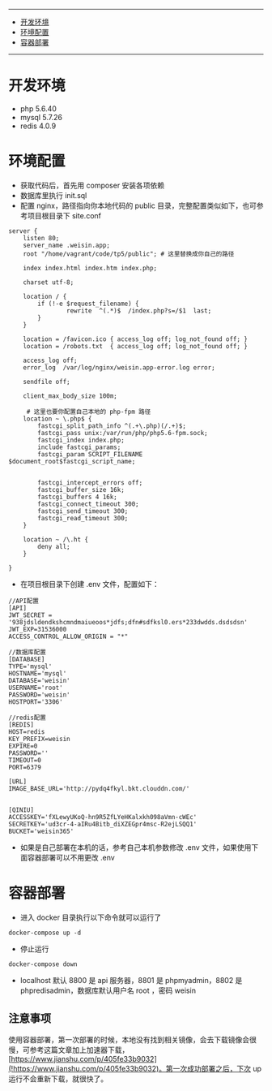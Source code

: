 

---
* [开发环境](#开发环境)
* [环境配置](#环境配置)
* [容器部署](#容器部署)


---


# 开发环境


 + php 5.6.40
 + mysql 5.7.26
 + redis 4.0.9
 

# 环境配置

* 获取代码后，首先用 composer 安装各项依赖
* 数据库里执行 init.sql
* 配置 nginx，路径指向你本地代码的 public 目录，完整配置类似如下，也可参考项目根目录下 site.conf

~~~
server {
    listen 80;
    server_name .weisin.app;
    root "/home/vagrant/code/tp5/public"; # 这里替换成你自己的路径

    index index.html index.htm index.php;

    charset utf-8;

    location / {
		if (!-e $request_filename) {
                rewrite  ^(.*)$  /index.php?s=/$1  last;
    	}
    }

    location = /favicon.ico { access_log off; log_not_found off; }
    location = /robots.txt  { access_log off; log_not_found off; }

    access_log off;
    error_log  /var/log/nginx/weisin.app-error.log error;

    sendfile off;

    client_max_body_size 100m;

	 # 这里也要你配置自己本地的 php-fpm 路径
    location ~ \.php$ {
        fastcgi_split_path_info ^(.+\.php)(/.+)$;
        fastcgi_pass unix:/var/run/php/php5.6-fpm.sock;
        fastcgi_index index.php;
        include fastcgi_params;
        fastcgi_param SCRIPT_FILENAME $document_root$fastcgi_script_name;


        fastcgi_intercept_errors off;
        fastcgi_buffer_size 16k;
        fastcgi_buffers 4 16k;
        fastcgi_connect_timeout 300;
        fastcgi_send_timeout 300;
        fastcgi_read_timeout 300;
    }

    location ~ /\.ht {
        deny all;
    }

}

~~~

* 在项目根目录下创建 .env 文件，配置如下：

~~~
//API配置
[API]
JWT_SECRET = '938jdsldendkshcmndmaiueoos*jdfs;dfn#sdfksl0.ers*233dwdds.dsdsdsn'
JWT_EXP=31536000
ACCESS_CONTROL_ALLOW_ORIGIN = "*"

//数据库配置
[DATABASE]
TYPE='mysql'
HOSTNAME='mysql'
DATABASE='weisin'
USERNAME='root'
PASSWORD='weisin'
HOSTPORT='3306'

//redis配置
[REDIS]
HOST=redis
KEY_PREFIX=weisin
EXPIRE=0
PASSWORD=''
TIMEOUT=0
PORT=6379

[URL]
IMAGE_BASE_URL='http://pydq4fkyl.bkt.clouddn.com/'


[QINIU]
ACCESSKEY='fXLewyUKoQ-hn9R5ZfLYeHKalxkh098aVmn-cWEc'
SECRETKEY='ud3cr-4-aIRu4Bitb_diXZEGpr4msc-R2ejLSQQ1'
BUCKET='weisin365'
~~~

* 如果是自己部署在本机的话，参考自己本机参数修改 .env 文件，如果使用下面容器部署可以不用更改 .env

# 容器部署


* 进入 docker 目录执行以下命令就可以运行了

~~~
docker-compose up -d
~~~

* 停止运行

~~~
docker-compose down
~~~

* localhost 默认 8800 是 api 服务器，8801 是 phpmyadmin，8802 是 phpredisadmin，数据库默认用户名 root ，密码 weisin

## 注意事项
使用容器部署，第一次部署的时候，本地没有找到相关镜像，会去下载镜像会很慢，可参考这篇文章加上加速器下载，[https://www.jianshu.com/p/405fe33b9032](!https://www.jianshu.com/p/405fe33b9032)。第一次成功部署之后，下次 up 运行不会重新下载，就很快了。
